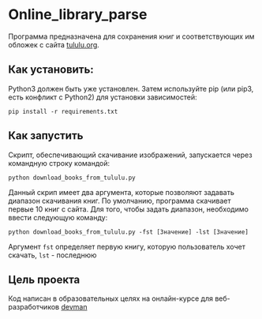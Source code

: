 # Online_library_parse

Программа предназначена для сохранения книг и соответствующих им обложек с сайта [tululu.org](https://tululu.org/). 

## Как установить:

 Python3 должен быть уже установлен. Затем используйте pip (или pip3, есть конфликт с Python2) для установки зависимостей:

```
pip install -r requirements.txt
```

## Как запустить

Скрипт, обеспечивающий скачивание изображений, запускается через командную строку командой:
```
python download_books_from_tululu.py
```

Данный скрип имеет два аргумента, которые позволяют задавать диапазон скачивания книг. По умолчанию, программа скачивает первые 10 книг с сайта. Для того, чтобы задать диапазон, необходимо ввести следующую команду:

```
python download_books_from_tululu.py -fst [Значение] -lst [Значение]
```

Аргумент `fst` определяет первую книгу, которую пользователь хочет скачать, `lst` - последнюю

## Цель проекта

Код написан в образовательных целях на онлайн-курсе для веб-разработчиков [devman](https://devman.org/)